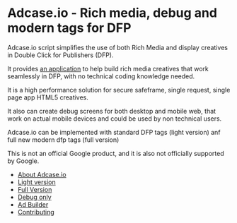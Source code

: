 Adcase.io  - Rich media, debug and modern tags for DFP
======================================================

Adcase.io script simplifies the use of both Rich Media and display creatives in Double Click for Publishers (DFP). 

It provides [an application](https://builder.adcase.io) to help build rich media creatives that work seamlessly in DFP, with no technical coding knowledge needed.

It is a high performance solution for secure safeframe, single request, single page app HTML5 creatives. 

It also can create debug screens for both desktop and mobile web, that work on actual mobile devices and could be used by non technical users.

Adcase.io can be implemented with standard DFP tags (light version) anf full new modern dfp tags (full version)

This is not an official Google product, and it is also not officially supported by Google.


* [About Adcase.io](https://github.com/Adcase/adcase.js/wiki/home)
* [Light version](https://github.com/Adcase/adcase.js/wiki/light)
* [Full Version](https://github.com/Adcase/adcase.js/wiki/full)
* [Debug only](https://github.com/Adcase/adcase.js/wiki/debug)
* [Ad Builder](https://github.com/Adcase/adcase.js/wiki/builder)
* [Contributing](https://github.com/Adcase/adcase.js/wiki/contributing)

